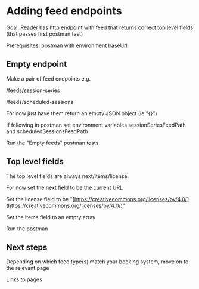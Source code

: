# Adding feed endpoints

Goal: Reader has http endpoint with feed that returns correct top level fields (that passes first postman test)

Prerequisites: postman with environment baseUrl

## Empty endpoint

Make a pair of feed endpoints e.g.

/feeds/session-series

/feeds/scheduled-sessions &#x20;

For now just have them return an empty JSON object (ie "{}")

If following in postman set environment variables sessionSeriesFeedPath and scheduledSessionsFeedPath

Run the "Empty feeds" postman tests

## Top level fields

The top level fields are always next/items/license.

For now set the next field to be the current URL

Set the license field to be "[https://creativecommons.org/licenses/by/4.0/](https://creativecommons.org/licenses/by/4.0/)"

Set the items field to an empty array

Run the postman

## Next steps

Depending on which feed type(s) match your booking system, move on to the relevant page

Links to pages
